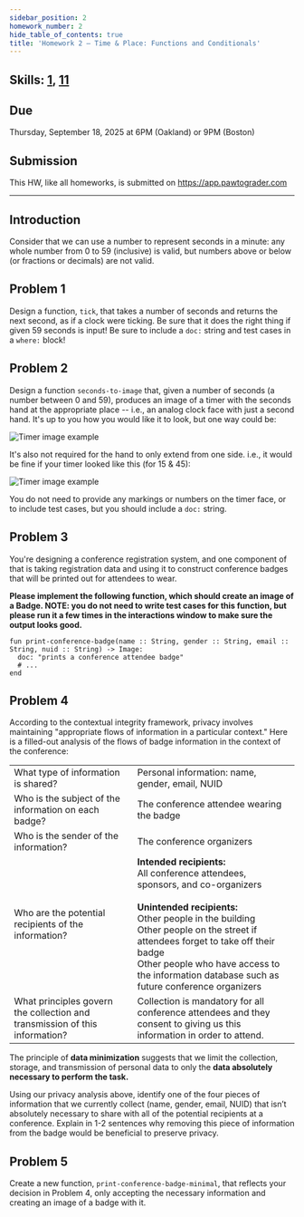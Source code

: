 ```yaml
---
sidebar_position: 2
homework_number: 2
hide_table_of_contents: true
title: 'Homework 2 — Time & Place: Functions and Conditionals'
---
```


## Skills: [1](</skills/#(1)>), [11](</skills/#(11)>)

## Due

Thursday, September 18, 2025 at 6PM (Oakland) or 9PM (Boston)

## Submission

This HW, like all homeworks, is submitted on https://app.pawtograder.com

______________________________________________________________________

## Introduction

Consider that we can use a number to represent seconds in a minute: any whole number from 0 to 59 (inclusive) is valid, but numbers above or below (or fractions or decimals) are not valid.

## Problem 1

Design a function, `tick`, that takes a number of seconds and returns the next second, as if a clock were ticking. Be sure that it does the right thing if given 59 seconds is input! Be sure to include a `doc:` string and test cases in a `where:` block!

## Problem 2

Design a function `seconds-to-image` that, given a number of seconds (a number between 0 and 59), produces an image of a timer with the seconds hand at the appropriate place -- i.e., an analog clock face with just a second hand. It's up to you how you would like it to look, but one way could be:

![Timer image example](/img/hw2-tick.png)

It's also not required for the hand to only extend from one side. i.e., it would be fine if your timer looked like this (for 15 & 45):

![Timer image example](/img/hw2-tick-alt.png)

You do not need to provide any markings or numbers on the timer face, or to include test cases, but you should include a `doc:` string.

## Problem 3

You're designing a conference registration system, and one component of that is taking registration data and using it to construct conference badges that will be printed out for attendees to wear.

**Please implement the following function, which should create an image of a Badge. NOTE: you do not need to write test cases for this function, but please run it a few times in the interactions window to make sure the output looks good.**

```pyret
fun print-conference-badge(name :: String, gender :: String, email :: String, nuid :: String) -> Image:
  doc: "prints a conference attendee badge"
  # ...
end
```

## Problem 4

According to the contextual integrity framework, privacy involves maintaining "appropriate flows of information in a particular context." Here is a filled-out analysis of the flows of badge information in the context of the conference:

|  |  |
| -- | -- |
| What type of information is shared? | Personal information: name, gender, email, NUID |
| Who is the subject of the information on each badge? | The conference attendee wearing the badge |
| Who is the sender of the information? | The conference organizers |
| Who are the potential recipients of the information? | **Intended recipients:**<br/>All conference attendees, sponsors, and co-organizers<br/><br/>**Unintended recipients:**<br/>Other people in the building<br/>Other people on the street if attendees forget to take off their badge<br/>Other people who have access to the information database such as future conference organizers |
| What principles govern the collection and transmission of this information? | Collection is mandatory for all conference attendees and they consent to giving us this information in order to attend. |

The principle of **data minimization** suggests that we limit the collection, storage, and transmission of personal data to only the **data absolutely necessary to perform the task.**

Using our privacy analysis above, identify one of the four pieces of information that we currently collect (name, gender, email, NUID) that isn’t absolutely necessary to share with all of the potential recipients at a conference. Explain in 1-2 sentences why removing this piece of information from the badge would be beneficial to preserve privacy.

## Problem 5

Create a new function, `print-conference-badge-minimal`, that reflects your decision in Problem 4, only accepting the necessary information and creating an image of a badge with it.
